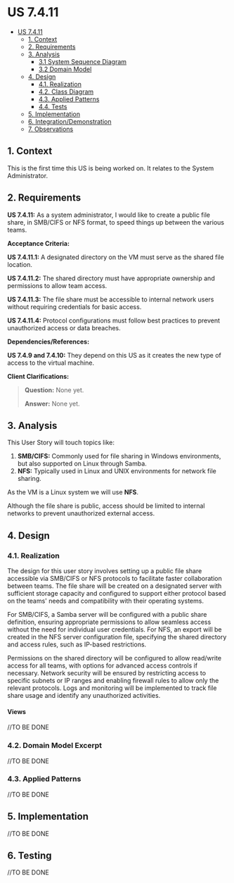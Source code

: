 # US 7.4.11

<!-- TOC -->
- [US 7.4.11](#us-7.4.11)
  - [1. Context](#1-context)
  - [2. Requirements](#2-requirements)
  - [3. Analysis](#3-analysis)
    - [3.1 System Sequence Diagram](#31-system-sequence-diagram)
    - [3.2 Domain Model](#32-domain-model)
  - [4. Design](#4-design)
    - [4.1. Realization](#41-realization)
    - [4.2. Class Diagram](#42-class-diagram)
    - [4.3. Applied Patterns](#43-applied-patterns)
    - [4.4. Tests](#44-tests)
  - [5. Implementation](#5-implementation)
  - [6. Integration/Demonstration](#6-integrationdemonstration)
  - [7. Observations](#7-observations)
<!-- TOC -->


## 1. Context

This is the first time this US is being worked on.
It relates to the System Administrator.

## 2. Requirements

**US 7.4.11:** As a system administrator, I would like to create a public file share, in SMB/CIFS or NFS format, to speed things up between the various teams.

**Acceptance Criteria:**

**US 7.4.11.1:** A designated directory on the VM must serve as the shared file location.

**US 7.4.11.2:** The shared directory must have appropriate ownership and permissions to allow team access.

**US 7.4.11.3:** The file share must be accessible to internal network users without requiring credentials for basic access.

**US 7.4.11.4:** Protocol configurations must follow best practices to prevent unauthorized access or data breaches.

**Dependencies/References:**

**US 7.4.9 and 7.4.10:** They depend on this US as it creates the new type of access to the virtual machine.

**Client Clarifications:**

>**Question:** None yet.
>
>**Answer:** None yet.

## 3. Analysis

This User Story will touch topics like:

1. **SMB/CIFS:** Commonly used for file sharing in Windows environments, but also supported on Linux through Samba.
2. **NFS:** Typically used in Linux and UNIX environments for network file sharing.

As the VM is a Linux system we will use **NFS**.

Although the file share is public, access should be limited to internal networks to prevent unauthorized external access.

## 4. Design

### 4.1. Realization

The design for this user story involves setting up a public file share accessible via SMB/CIFS or NFS protocols to facilitate faster collaboration between teams. The file share will be created on a designated server with sufficient storage capacity and configured to support either protocol based on the teams' needs and compatibility with their operating systems.

For SMB/CIFS, a Samba server will be configured with a public share definition, ensuring appropriate permissions to allow seamless access without the need for individual user credentials. For NFS, an export will be created in the NFS server configuration file, specifying the shared directory and access rules, such as IP-based restrictions.

Permissions on the shared directory will be configured to allow read/write access for all teams, with options for advanced access controls if necessary. Network security will be ensured by restricting access to specific subnets or IP ranges and enabling firewall rules to allow only the relevant protocols. Logs and monitoring will be implemented to track file share usage and identify any unauthorized activities.

#### Views

//TO BE DONE

### 4.2. Domain Model Excerpt

//TO BE DONE

### 4.3. Applied Patterns

//TO BE DONE

## 5. Implementation

//TO BE DONE

## 6. Testing

//TO BE DONE